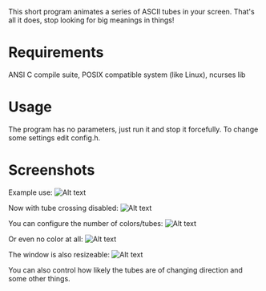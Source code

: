 This short program animates a series of ASCII tubes in your screen. That's all it does, stop looking for big meanings in things!

Requirements
===
ANSI C compile suite, POSIX compatible system (like Linux), ncurses lib

Usage
===
The program has no parameters, just run it and stop it forcefully. To change some settings edit config.h.

Screenshots
===

Example use:
![Alt text](http://i.imgur.com/5EmHRDh.png "Optional Title")

Now with tube crossing disabled:
![Alt text](http://i.imgur.com/T1vcOLA.png "Optional Title")

You can configure the number of colors/tubes:
![Alt text](http://i.imgur.com/2UWxtzM.png "Optional Title")

Or even no color at all:
![Alt text](http://i.imgur.com/JKYcEgV.png "Optional Title")

The window is also resizeable:
![Alt text](http://i.imgur.com/G5lFMN8.png "Optional Title")

You can also control how likely the tubes are of changing direction and some other things.

